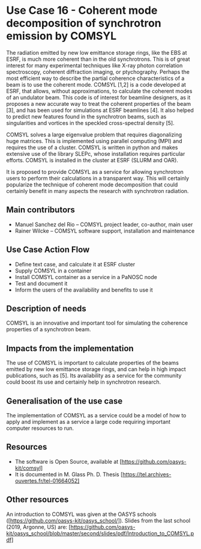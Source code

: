 Use Case 16 - Coherent mode decomposition of synchrotron emission by COMSYL
=========================================================	
The radiation emitted by new low emittance storage rings, like the EBS at ESRF, is much more coherent than in the old synchrotrons. This is of great interest for many experimental techniques like X-ray photon correlation spectroscopy, coherent diffraction imaging, or ptychography. Perhaps the most efficient way to describe the partial coherence characteristics of a beam is to use the coherent mode. COMSYL [1,2] is a code developed at ESRF, that allows, without approximations, to calculate the coherent modes of an undulator beam. This code is of interest for beamline designers, as it proposes a new accurate way to treat the coherent properties of the beam [3], and has been used for simulations at ESRF beamlines [4]. It also helped to predict new features found in the synchrotron beams, such as singularities and vortices in the speckled cross-spectral density [5].

COMSYL solves a large eigenvalue problem that requires diagonalizing huge matrices. This is implemented using parallel computing (MPI) and requires the use of a cluster. COMSYL is written in python and makes extensive use of the library SLEPc, whose installation requires particular efforts. COMSYL is installed in the cluster at ESRF (SLURM and OAR).

It is proposed to provide COMSYL as a service for allowing synchrotron users to perform their calculations in a transparent way. This will certainly popularize the technique of coherent mode decomposition that could certainly benefit in many aspects the research with synchrotron radiation.

Main contributors
------
* Manuel Sanchez del Rio – COMSYL project leader, co-author,  main user
* Rainer Wilcke – COMSYL software support, installation and maintenance

Use Case Action Flow
------
* Define text case, and calculate it at ESRF cluster
* Supply COMSYL  in a container
* Install COMSYL container as a service in a PaNOSC node
* Test and document it
* Inform the users of the availability and benefits to use it

Description of needs
------
COMSYL is an innovative and important tool for simulating the coherence properties of a synchrotron beam.

Impacts from the implementation
------
The use of COMSYL is important to calculate properties of the beams emitted by new low emittance storage rings, and can help in high impact publications, such as [5]. Its availability as a service for the community could boost its use and certainly help in synchrotron research.

Generalisation of the use case
------
The implementation of COMSYL as a service could be a model of how to apply and implement as a service a large code requiring important computer resources to run. 

Resources
------
* The software is Open Source, available at [https://github.com/oasys-kit/comsyl]
* It is documented in M. Glass Ph. D. Thesis [https://tel.archives-ouvertes.fr/tel-01664052]

Other resources
------
An introduction to COMSYL was given at the OASYS schools ([https://github.com/oasys-kit/oasys_school/]). Slides from the last school (2019, Argonne, US) are: [https://github.com/oasys-kit/oasys_school/blob/master/second/slides/pdf/Introduction_to_COMSYL.pdf]
